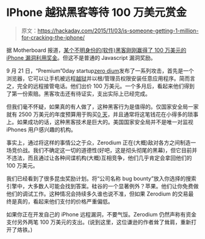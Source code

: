 # IPhone 越狱黑客等待 100 万美元赏金

> 原文：<https://hackaday.com/2015/11/03/is-someone-getting-1-million-for-cracking-the-iphone/>

据 Motherboard 报道，[某个不明身份的(软件)黑客刚刚赢得了 100 万美元的 iPhone 漏洞利用奖金](http://motherboard.vice.com/read/somebody-just-won-1-million-bounty-for-hacking-the-iphone)。但这不是普通的 Javascript 漏洞奖励。

9 月 21 日，“Premium”0day startup[zero dium](http://zerodium.com/)发布了一系列攻击，首先是一个浏览器，它可以让手机被远程[越狱](https://en.wikipedia.org/wiki/IOS_jailbreaking)并以根/管理员权限安装任意应用程序。简而言之，完全的远程接管电话。他们出价 100 万美元。一个多月后，看起来他们得到了第一份索赔。黑客攻击还有待证实，支出实际上已经完成。

但我们毫不怀疑，如果真的有人做了，这种黑客行为是值得的。仅国家安全局一家就有 2500 万美元的年度预算用于购买[0 天](https://en.wikipedia.org/wiki/Zero-day_%28computing%29)，并且通常将这笔钱花在小得多的琐事上。如果成功的话，这种黑客技术是巨大的。美国国家安全局并不是唯一对监视 iPhones 用户感兴趣的机构。

事实上，通过将这样的事情公之于众，Zerodium 正在(大概)敌对各方之间制造一场竞价战。我们不确定这一切的道德性(好吧，这是彻头彻尾的黑幕)，但它目前并不违法，而且通过让各种间谍机构(大概)互相竞争，他们几乎肯定会拿回他们的 100 万美元。

我们已经看到了很多昆虫奖励计划。将“公司名称 bug bounty”放入你选择的搜索引擎中，大多数人可能会找到答案。硅谷的一个显著例外？苹果。他们让你免费做他们的调试工作。这种情况会持续多久谁也说不准，但如果 Zerodium 的交易最终是真的，看起来他们支付的价格严重偏低。

如果你正在开发自己的 iPhone 远程漏洞，不要气馁。Zerodium 仍然声称有资金支付另外两笔 100 万美元的支出。(说到这里，这位谦逊的作者耸了耸肩，重新打开了烙铁。)